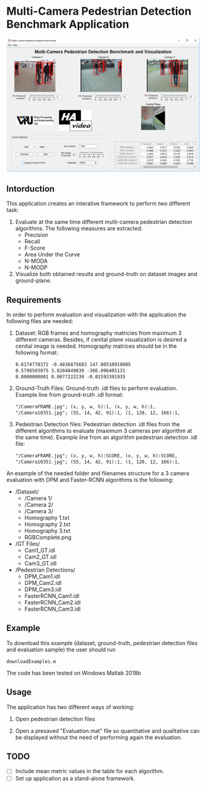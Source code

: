 # Multi-Camera Pedestrian Detection Benchmark Application
![Main App Interface](https://github.com/alexlopezcifuentes/Multi-Camera-Pedestrian-Detection-Benchmark/blob/master/Doc/App%20Example.png)

## Intorduction
This application creates an interative framework to perform two different task:
1. Evaluate at the same time different multi-camera pedestrian detection algorithms. The following measures are extracted:
    * Precision
    * Recall
    * F-Score
    * Area Under the Curve
    * N-MODA
    * N-MODP
2. Visualize both obtained results and ground-truth on dataset images and ground-plane.

## Requirements
In order to perform evaluation and visualization with the application the following files are needed:
1. Dataset: RGB frames and homography matricies from maximum 3 different cameras. Besides, if cenital plane visualization is desired a cenital image is needed. Homography matrices should be in the following format:
    ```
    0.6174778372 -0.4836875683 147.00510919005 
    0.5798503075 3.8204849039 -386.096405131 
    0.0000000001 0.0077222239 -0.01593391935
    ```
2. Ground-Truth Files: Ground-truth .idl files to perform evaluation. Example line from ground-truth .idl format:
    ```
    "/CameraFRAME.jpg"; (x, y, w, h):1, (x, y, w, h):1, 
    "/Camera10351.jpg"; (55, 14, 42, 91):1, (1, 120, 12, 166):1, 
    ```
3. Pedestrian Detection files: Pedestrian detection .idl files from the different algorithms to evaluate (maximum 3 cameras per algorithm at the same time). Example line from an algorithm pedestrian detection .idl file:
    ```
    "/CameraFRAME.jpg"; (x, y, w, h):SCORE, (x, y, w, h):SCORE, 
    "/Camera10351.jpg"; (55, 14, 42, 91):1, (1, 120, 12, 166):1, 
    ```

An example of the needed folder and filenames structure for a 3 camera evaluation with DPM and Faster-RCNN algorithms is the following:
* /Dataset/
  * /Camera 1/
  * /Camera 2/
  * /Camera 3/
  * Homography 1.txt
  * Homography 2.txt
  * Homography 3.txt
  * RGBComplete.png
* /GT Files/
  * Cam1_GT.idl
  * Cam2_GT.idl
  * Cam3_GT.idl
* /Pedestrian Detections/
  * DPM_Cam1.idl
  * DPM_Cam2.idl
  * DPM_Cam3.idl
  * FasterRCNN_Cam1.idl
  * FasterRCNN_Cam2.idl
  * FasterRCNN_Cam3.idl
  
## Example
To download this example (dataset, ground-truth, pedestrian detection files and evaluation sample) the user should run

    downloadExamples.m

The code has been tested on Windows Matlab 2018b

## Usage
The application has two different ways of working:
1. Open pedestrian detection files

2. Open a presaved "Evaluation.mat" file so quantitative and qualitative can be displayed without the need of performing again the evaluation.

## TODO
- [ ] Include mean metric values in the table for each algorithm.
- [ ] Set up application as a stand-alone framework.
